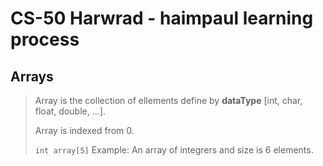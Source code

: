 # CS-50 Harwrad - haimpaul learning process

## Arrays
> Array is the collection of ellements define by **dataType** [int, char, float, double, ...].
>
> Array is indexed from 0.
>
> `int array[5]` Example: An array of integrers and size is 6 elements.